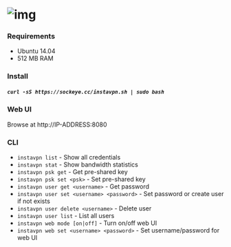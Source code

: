 ![img](http://sockeye.cc/img/instavpn.png)
========

### Requirements
* Ubuntu 14.04
* 512 MB RAM

### Install
##### `curl -sS https://sockeye.cc/instavpn.sh | sudo bash`

### Web UI
Browse at http://IP-ADDRESS:8080

### CLI
* `instavpn list` - Show all credentials
* `instavpn stat` - Show bandwidth statistics
* `instavpn psk get` - Get pre-shared key
* `instavpn psk set <psk>` - Set pre-shared key
* `instavpn user get <username>` - Get password
* `instavpn user set <username> <password>` - Set password or create user if not exists
* `instavpn user delete <username>` - Delete user
* `instavpn user list` - List all users
* `instavpn web mode [on|off]` - Turn on/off web UI
* `instavpn web set <username> <password>` - Set username/password for web UI
